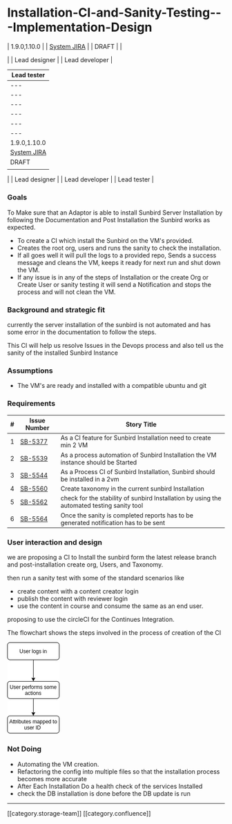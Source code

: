 # Installation-CI-and-Sanity-Testing---Implementation-Design

\| 1.9.0,1.10.0 | | [System JIRA](https://browse/) | | DRAFT | |

\| | Lead designer | | Lead developer |

| Lead tester                    |
| ------------------------------ |
| ---                            |
| ---                            |
| ---                            |
| ---                            |
| ---                            |
| ---                            |
| 1.9.0,1.10.0                   |
| [System JIRA](https://browse/) |
| DRAFT                          |
|                                |

\| | Lead designer | | Lead developer | | Lead tester |

### Goals

To Make sure that an Adaptor is able to install Sunbird Server Installation by following the Documentation and Post Installation the Sunbird works as expected.

* To create a CI which install the Sunbird on the VM's provided.
* Creates the root org, users and runs the sanity to check the installation.
* If all goes well it will pull the logs to a provided repo, Sends a success message and cleans the VM, keeps it ready for next run and shut down the VM.
* If any issue is in any of the steps of Installation or the create Org or Create User or sanity testing it will send a Notification and stops the process and will not clean the VM.

### Background and strategic fit

currently the server installation of the sunbird is not automated and has some error in the documentation to follow the steps.

This CI will help us resolve Issues in the Devops process and also tell us the sanity of the installed Sunbird Instance

### Assumptions

* The VM's are ready and installed with a compatible ubuntu and git

### Requirements

| # | Issue Number                                                    | Story Title                                                                                |
| - | --------------------------------------------------------------- | ------------------------------------------------------------------------------------------ |
| 1 | [SB-5377](https://project-sunbird.atlassian.net/browse/SB-5377) | As a CI feature for Sunbird Installation need to create min 2 VM                           |
| 2 | [SB-5539](https://project-sunbird.atlassian.net/browse/SB-5539) | As a process automation of Sunbird Installation the VM instance should be Started          |
| 3 | [SB-5544](https://project-sunbird.atlassian.net/browse/SB-5544) | As a Process CI of Sunbird Installation, Sunbird should be installed in a 2vm              |
| 4 | [SB-5560](https://project-sunbird.atlassian.net/browse/SB-5560) | Create taxonomy in the current sunbird Installation                                        |
| 5 | [SB-5562](https://project-sunbird.atlassian.net/browse/SB-5562) | check for the stability of sunbird Installation by using the automated testing sanity tool |
| 6 | [SB-5564](https://project-sunbird.atlassian.net/browse/SB-5564) | Once the sanity is completed reports has to be generated notification has to be sent       |

### User interaction and design

we are proposing a CI to Install the sunbird form the latest release branch and post-installation create org, Users, and Taxonomy.

then run a sanity test with some of the standard scenarios like

* create content with a content creator login
* publish the content with reviewer login
* use the content in course and consume the same as an end user.

proposing to use the circleCI for the Continues Integration.

The flowchart shows the steps involved in the process of creation of the CI&#x20;

![](<../../../../.gitbook/assets/Untitled Diagram.jpg>)

### Not Doing

* Automating the VM creation.
* Refactoring the config into multiple files so that the installation process becomes more accurate
* After Each Installation Do a health check of the services Installed
* check the DB installation is done before the DB update is run

***

\[\[category.storage-team]] \[\[category.confluence]]
